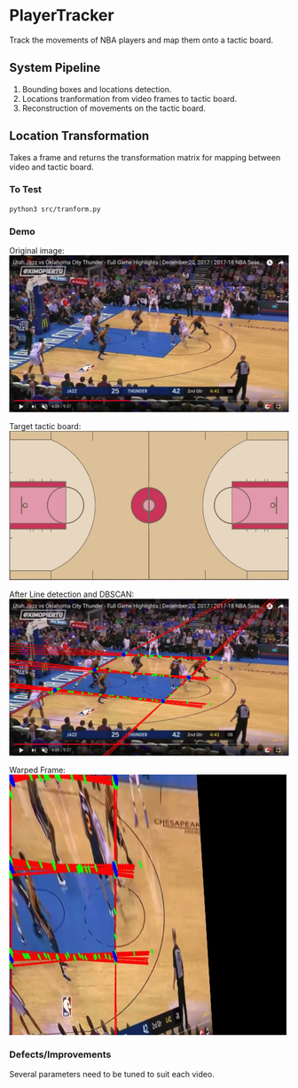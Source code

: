 # PlayerTracker

Track the movements of NBA players and map them onto a tactic board.  

## System Pipeline  

1. Bounding boxes and locations detection.  
2. Locations tranformation from video frames to tactic board.  
3. Reconstruction of movements on the tactic board.  

## Location Transformation

Takes a frame and returns the transformation matrix for mapping between video and tactic board.

### To Test

```
python3 src/tranform.py
```

### Demo

Original image:  
![alt text](https://github.com/nickshao/PlayerTracker/blob/master/assets/t_original.jpg)<!-- .element height="50%" width="50%" -->  

Target tactic board:  
![alt text](https://github.com/nickshao/PlayerTracker/blob/master/assets/court.jpg)<!-- .element height="50%" width="50%" -->  

After Line detection and DBSCAN:  
![alt text](https://github.com/nickshao/PlayerTracker/blob/master/assets/t_houghlines.jpg)<!-- .element height="50%" width="50%" -->  

Warped Frame:  
![alt text](https://github.com/nickshao/PlayerTracker/blob/master/assets/t_warped.jpg)<!-- .element height="50%" width="50%" -->  

### Defects/Improvements

Several parameters need to be tuned to suit each video.













